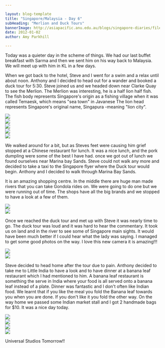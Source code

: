 ```yaml
---

layout: blog-template
title: "Singapore/Malaysia - Day 6"
subHeading: "Merlion and Duck Tours"
bannerImage: http://asiapacific.anu.edu.au/blogs/singapore-diaries/files/2011/04/singapore-banner-2.jpg
date: 2012-01-02
author: Amy Parkhill

---
```


Today was a quieter day in the scheme of things. We had our last buffet breakfast with Sarma and then we sent him on his way back to Malaysia. We will meet up with him in KL in a few days.

When we got back to the hotel, Steve and I went for a swim and a relax until about noon. Anthony and I decided to head out for a wander and booked a duck tour for 5:30. Steve joined us and we headed down near Clarke Quay to see the Merlion. The Merlion was interesting, he is a half lion half fish. The fish body represents Singapore's origin as a fishing village when it was called Temaesk, which means "sea town" in Javanese The lion head represents Singapore's original name,  Singapura -meaning "lion city". 

<div class="center-image"><img src="http://images.travelpod.com/users/amynp/4.1325542231.anthony-and-marina-bay-sands.jpg" /></div>
<div class="center-image"><img src="http://images.travelpod.com/users/amynp/4.1325542231.elephant.jpg" /></div>
<div class="center-image"><img src="http://images.travelpod.com/users/amynp/4.1325542231.me-at-the-merlion.jpg" /></div>
<div class="center-image"><img src="http://images.travelpod.com/users/amynp/4.1325542231.anthony-catching-water.jpg" /></div>
<div class="center-image"><img src="http://images.travelpod.com/users/amynp/4.1325542231.singapore-flyer.jpg" /></div>

We walked around for a bit, but as Steves feet were causing him grief stopped at a Chinese restaurant for lunch. It was a nice lunch, and the pork dumpling were some of the best I have had. once we got out of lunch we found ourselves near Marina bay Sands. Steve could not walk any more and decided to take a taxi to the Singapore flyer where the Duck tour would begin. Anthony and I decided to walk through Marina Bay Sands.

It is an amazing shopping centre. In the middle there are huge man made rivers that you can take Gondola rides on. We were going to do one but we were running out of time. The shops have all the big brands and we stopped to have a look at a few of them.

<div class="center-image"><img src="http://images.travelpod.com/users/amynp/4.1325542231.being-duy-for-the-trip.jpg" /></div>
<div class="center-image"><img src="http://images.travelpod.com/users/amynp/4.1325542231.1-sampsan-rides-in-shopping-centre.jpg" /></div>


Once we reached the duck tour and met up with Steve it was nearly time to go. The duck tour was loud and it was hard to hear the commentary. It took us on land and in the river to see some of Singapore main sights. It would have been much better if I could hear what the lady was saying. I managed to get some good photos on the way. I love this new camera it is amazing!!!

<div class="center-image"><img src="http://images.travelpod.com/users/amynp/4.1325542231.1-singapore-flyer.jpg" /></div>
<div class="center-image"><img src="http://images.travelpod.com/users/amynp/4.1325542231.me-and-banana-leaf.jpg" /></div>

Steve decided to head home after the tour due to pain. Anthony decided to take me to Little India to have a look and to have dinner at a banana leaf restaurant which I had mentioned to him. A banana leaf restaurant is something the serve in India where your food is all served onto a banana leaf instead of a plate. Dinner was fantastic and I don't often like Indian food. We learnt that if you like the meal you fold the Banana leaf towards you when you are done. If you don't like it you fold the other way. On the way home we passed some Indian market stall and I got 2 handmade bags for $10. It was a nice day today. 

<div class="center-image"><img src="http://images.travelpod.com/users/amynp/4.1325542231.banana-leaf-dinner.jpg" /></div>
<div class="center-image"><img src="http://images.travelpod.com/users/amynp/4.1325542231.me-and-banana-leaf.jpg" /></div>
<div class="center-image"><img src="http://images.travelpod.com/users/amynp/4.1325542231.chicken-korma.jpg" /></div>
<div class="center-image"><img src="http://images.travelpod.com/users/amynp/4.1325542231.all-done.jpg" /></div>

Universal Studios Tomorrow!!


